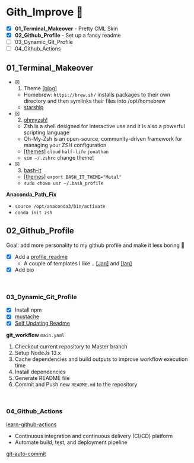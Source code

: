 # Gith_Improve 🚧
- [x] **01_Terminal_Makeover** - Pretty CML Skin
- [x] **02_Github_Profile** - Set up a fancy readme
- [ ] 03_Dynamic_Git_Profile
- [ ] 04_Github_Actions

## 01_Terminal_Makeover  
- [x] 1) Theme [[blog]](https://towardsdatascience.com/the-ultimate-guide-to-your-terminal-makeover-e11f9b87ac99) 
  - Homebrew: `https://brew.sh/` installs packages to their own directory and then symlinks their files into /opt/homebrew
  - [starship](https://starship.rs/)
- [x] 2) [ohmyzsh!](https://github.com/ohmyzsh/ohmyzsh)
  - Zsh is a shell designed for interactive use and it is also a powerful scripting language
  - Oh-My-Zsh is an open-source, community-driven framework for managing your ZSH configuration
  - [[themes]](https://github.com/ohmyzsh/ohmyzsh/wiki/Themes) `cloud` `half-life` `jonathan`
  - `vim ~/.zshrc` change theme!
- [x] 3) [bash-it](https://github.com/Bash-it/bash-it)
  - [[themes]](https://bash-it.readthedocs.io/en/latest/themes-list/#list-of-themes) `export BASH_IT_THEME="Metal"`
  - `sudo chown usr ~/.bash_profile`
  
**Anaconda_Path_Fix**
- `source /opt/anaconda3/bin/activate`
- `conda init zsh`

## 02_Github_Profile
Goal: add more personality to my github profile and make it less boring 🤠
- [x] Add a [profile_readme](https://docs.github.com/en/account-and-profile/setting-up-and-managing-your-github-profile/customizing-your-profile/managing-your-profile-readme)
  - A couple of templates I like .. [[Jan]](https://github.com/jborchma) and [[Ian]](https://github.com/ian-whitestone)
- [x] Add bio

<br />

### 03_Dynamic_Git_Profile
- [x] Install npm 
- [x] [mustache](https://www.npmjs.com/package/mustache)
- [x] [Self Updating Readme](https://medium.com/swlh/how-to-create-a-self-updating-readme-md-for-your-github-profile-f8b05744ca91)

**git_workflow** `main.yaml`
1. Checkout current repository to Master branch
2. Setup NodeJs 13.x
3. Cache dependencies and build outputs to improve workflow execution time
4. Install dependencies
5. Generate README file
6. Commit and Push new `README.md` to the repository

<br />

### 04_Github_Actions
[learn-github-actions](https://docs.github.com/en/actions/learn-github-actions)
- Continuous integration and continuous delivery (CI/CD) platform
- Automate build, test, and deployment pipeline

[git-auto-commit](https://michaelheap.com/git-auto-commit/)


